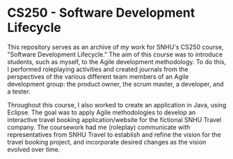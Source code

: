 # CS250 - Software Development Lifecycle
This repository serves as an archive of my work for SNHU's CS250 course, "Software Development Lifecycle."
The aim of this course was to introduce students, such as myself, to the Agile development methodology.
To do this, I performed roleplaying activities and created journals from the perspectives of the various
different team members of an Agile development group: the product owner, the scrum master, a developer,
and a tester.

Throughout this course, I also worked to create an application in Java, using Eclipse. The goal was to 
apply Agile methodologies to develop an interactive travel booking application/website for the fictional
SNHU Travel company. The coursework had me (roleplay) communicate with representatives from SNHU Travel
to establish and refine the vision for the travel booking project, and incorporate desired changes as the
vision evolved over time.
